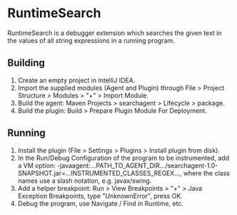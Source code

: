 # RuntimeSearch

RuntimeSearch is a debugger extension which searches the given text in the values of all string expressions in a running program.

## Building

1. Create an empty project in IntelliJ IDEA.
2. Import the supplied modules (Agent and Plugin) through File > Project Structure > Modules > "+" > Import Module.
3. Build the agent: Maven Projects > searchagent > Lifecycle > package.
4. Build the plugin: Build > Prepare Plugin Module For Deployment.

## Running

1. Install the plugin (File > Settings > Plugins > Install plugin from disk).
2. In the Run/Debug Configuration of the program to be instrumented, add a VM option: -javaagent:...PATH_TO_AGENT_DIR.../searchagent-1.0-SNAPSHOT.jar=...INSTRUMENTED_CLASSES_REGEX..., where the class names use a slash notation, e.g. javax/swing.
3. Add a helper breakpoint: Run > View Breakpoints > "+" > Java Exception Breakpoints, type "UnknownError", press OK.
4. Debug the program, use Navigate / Find in Runtime, etc.